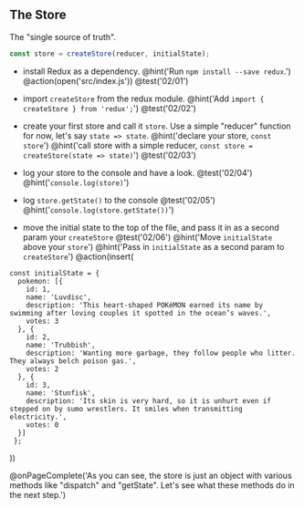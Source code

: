 ## The Store
The "single source of truth".

```js
const store = createStore(reducer, initialState);
```

+ install Redux as a dependency.
@hint('Run `npm install --save redux`.')
@action(open('src/index.js'))
@test('02/01')

+ import `createStore` from the redux module.
@hint('Add `import { createStore } from 'redux';`')
@test('02/02')

+ create your first store and call it `store`. Use a simple "reducer" function for now, let's say `state => state`.
@hint('declare your store, `const store`')
@hint('call store with a simple reducer, `const store = createStore(state => state)`')
@test('02/03')

+ log your store to the console and have a look.
@test('02/04')
@hint('`console.log(store)`')

+ log `store.getState()` to the console
@test('02/05')
@hint('`console.log(store.getState())`')

+ move the initial state to the top of the file, and pass it in as a second param your `createStore`
@test('02/06')
@hint('Move `initialState` above your `store`')
@hint('Pass in `initialState` as a second param to `createStore`')
@action(insert(
```
const initialState = {
  pokemon: [{
    id: 1,
    name: 'Luvdisc',
    description: 'This heart-shaped POKéMON earned its name by swimming after loving couples it spotted in the ocean’s waves.',
    votes: 3
  }, {
    id: 2,
    name: 'Trubbish',
    description: 'Wanting more garbage, they follow people who litter. They always belch poison gas.',
    votes: 2
  }, {
    id: 3,
    name: 'Stunfisk',
    description: 'Its skin is very hard, so it is unhurt even if stepped on by sumo wrestlers. It smiles when transmitting electricity.',
    votes: 0
  }]
 };
```
))

@onPageComplete('As you can see, the store is just an object with various methods like "dispatch" and "getState". Let's see what these methods do in the next step.')
